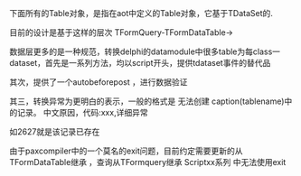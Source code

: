 
下面所有的Table对象，是指在aot中定义的Table对象，它基于TDataSet的.

目前的设计是基于这样的层次 TFormQuery-TFormDataTable->

数据层更多的是一种规范，转换delphi的datamodule中很多table为每class一dataset，首先是一系列方法，均以script开头，提供tdataset事件的替代品

其次，提供了一个autobeforepost ，进行数据验证

其三，转换异常为更明白的表示，一般的格式是 无法创建 caption(tablename)中的记录。 中文原因，代码:xxx,详细异常

如2627就是该记录已存在

由于paxcompiler中的一个莫名的exit问题，目前约定需要更新的从TFormDataTable继承 ，查询从TFormquery继承 Scriptxx系列 中无法使用exit